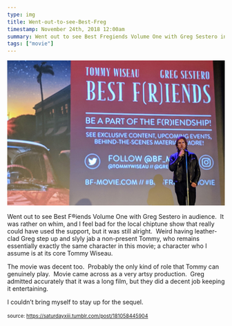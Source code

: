 ```yaml
---
type: img
title: Went-out-to-see-Best-Freg
timestamp: November 24th, 2018 12:00am
summary: Went out to see Best Fregiends Volume One with Greg Sestero in audience  It was rather on whim and I feel bad for the local chiptune show that realThe movie was decent too  Probably the only kind of role that Tommy can genuinely play  Movie came across as a very artsy production  Greg admitted I couldn’t bring myself to stay up for the sequelp 
tags: ["movie"]
---
```

<img src="../media/181058445904.jpg"/>
                                                                                          <div class="caption"><p>Went out to see Best F&reg;iends Volume One with Greg Sestero in audience.  It was rather on whim, and I feel bad for the local chiptune show that really could have used the support, but it was still alright.  Weird having leather-clad Greg step up and slyly jab a non-present Tommy, who remains essentially exactly the same character in this movie; a character who I assume is at its core Tommy Wiseau.  </p><p>The movie was decent too.  Probably the only kind of role that Tommy can genuinely play.  Movie came across as a very artsy production.  Greg admitted accurately that it was a long film, but they did a decent job keeping it entertaining.</p><p>I couldn’t bring myself to stay up for the sequel.</p> </div>
                                    
                
                
                
                
                                
<small>source: https://saturdayxiii.tumblr.com/post/181058445904</small>